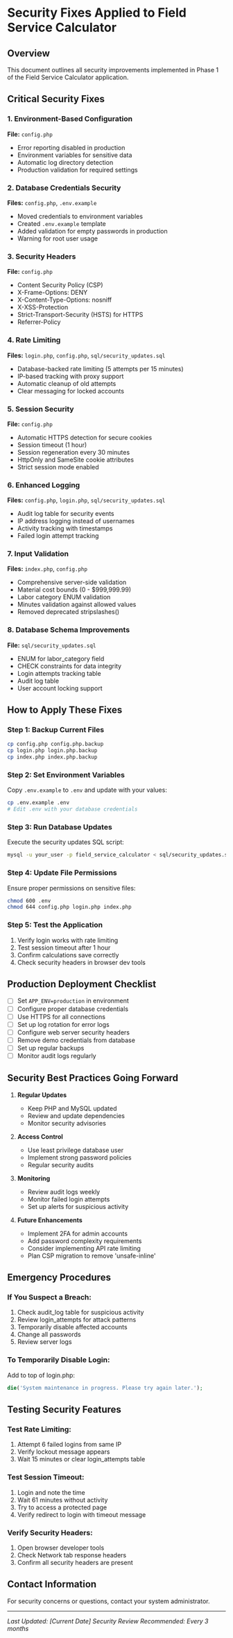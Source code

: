 # Security Fixes Applied to Field Service Calculator

## Overview
This document outlines all security improvements implemented in Phase 1 of the Field Service Calculator application.

## Critical Security Fixes

### 1. Environment-Based Configuration
**File:** `config.php`
- Error reporting disabled in production
- Environment variables for sensitive data
- Automatic log directory detection
- Production validation for required settings

### 2. Database Credentials Security
**Files:** `config.php`, `.env.example`
- Moved credentials to environment variables
- Created `.env.example` template
- Added validation for empty passwords in production
- Warning for root user usage

### 3. Security Headers
**File:** `config.php`
- Content Security Policy (CSP)
- X-Frame-Options: DENY
- X-Content-Type-Options: nosniff
- X-XSS-Protection
- Strict-Transport-Security (HSTS) for HTTPS
- Referrer-Policy

### 4. Rate Limiting
**Files:** `login.php`, `config.php`, `sql/security_updates.sql`
- Database-backed rate limiting (5 attempts per 15 minutes)
- IP-based tracking with proxy support
- Automatic cleanup of old attempts
- Clear messaging for locked accounts

### 5. Session Security
**File:** `config.php`
- Automatic HTTPS detection for secure cookies
- Session timeout (1 hour)
- Session regeneration every 30 minutes
- HttpOnly and SameSite cookie attributes
- Strict session mode enabled

### 6. Enhanced Logging
**Files:** `config.php`, `login.php`, `sql/security_updates.sql`
- Audit log table for security events
- IP address logging instead of usernames
- Activity tracking with timestamps
- Failed login attempt tracking

### 7. Input Validation
**Files:** `index.php`, `config.php`
- Comprehensive server-side validation
- Material cost bounds (0 - $999,999.99)
- Labor category ENUM validation
- Minutes validation against allowed values
- Removed deprecated stripslashes()

### 8. Database Schema Improvements
**File:** `sql/security_updates.sql`
- ENUM for labor_category field
- CHECK constraints for data integrity
- Login attempts tracking table
- Audit log table
- User account locking support

## How to Apply These Fixes

### Step 1: Backup Current Files
```bash
cp config.php config.php.backup
cp login.php login.php.backup
cp index.php index.php.backup
```

### Step 2: Set Environment Variables
Copy `.env.example` to `.env` and update with your values:
```bash
cp .env.example .env
# Edit .env with your database credentials
```

### Step 3: Run Database Updates
Execute the security updates SQL script:
```bash
mysql -u your_user -p field_service_calculator < sql/security_updates.sql
```

### Step 4: Update File Permissions
Ensure proper permissions on sensitive files:
```bash
chmod 600 .env
chmod 644 config.php login.php index.php
```

### Step 5: Test the Application
1. Verify login works with rate limiting
2. Test session timeout after 1 hour
3. Confirm calculations save correctly
4. Check security headers in browser dev tools

## Production Deployment Checklist

- [ ] Set `APP_ENV=production` in environment
- [ ] Configure proper database credentials
- [ ] Use HTTPS for all connections
- [ ] Set up log rotation for error logs
- [ ] Configure web server security headers
- [ ] Remove demo credentials from database
- [ ] Set up regular backups
- [ ] Monitor audit logs regularly

## Security Best Practices Going Forward

1. **Regular Updates**
   - Keep PHP and MySQL updated
   - Review and update dependencies
   - Monitor security advisories

2. **Access Control**
   - Use least privilege database user
   - Implement strong password policies
   - Regular security audits

3. **Monitoring**
   - Review audit logs weekly
   - Monitor failed login attempts
   - Set up alerts for suspicious activity

4. **Future Enhancements**
   - Implement 2FA for admin accounts
   - Add password complexity requirements
   - Consider implementing API rate limiting
   - Plan CSP migration to remove 'unsafe-inline'

## Emergency Procedures

### If You Suspect a Breach:
1. Check audit_log table for suspicious activity
2. Review login_attempts for attack patterns
3. Temporarily disable affected accounts
4. Change all passwords
5. Review server logs

### To Temporarily Disable Login:
Add to top of login.php:
```php
die('System maintenance in progress. Please try again later.');
```

## Testing Security Features

### Test Rate Limiting:
1. Attempt 6 failed logins from same IP
2. Verify lockout message appears
3. Wait 15 minutes or clear login_attempts table

### Test Session Timeout:
1. Login and note the time
2. Wait 61 minutes without activity
3. Try to access a protected page
4. Verify redirect to login with timeout message

### Verify Security Headers:
1. Open browser developer tools
2. Check Network tab response headers
3. Confirm all security headers are present

## Contact Information
For security concerns or questions, contact your system administrator.

---
*Last Updated: [Current Date]*
*Security Review Recommended: Every 3 months*